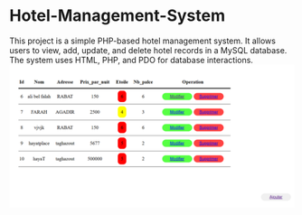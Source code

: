 # Hotel-Management-System
This project is a simple PHP-based hotel management system. It allows users to view, add, update, and delete hotel records in a MySQL database. The system uses HTML, PHP, and PDO for database interactions.
<img src="HOTEL.png">
